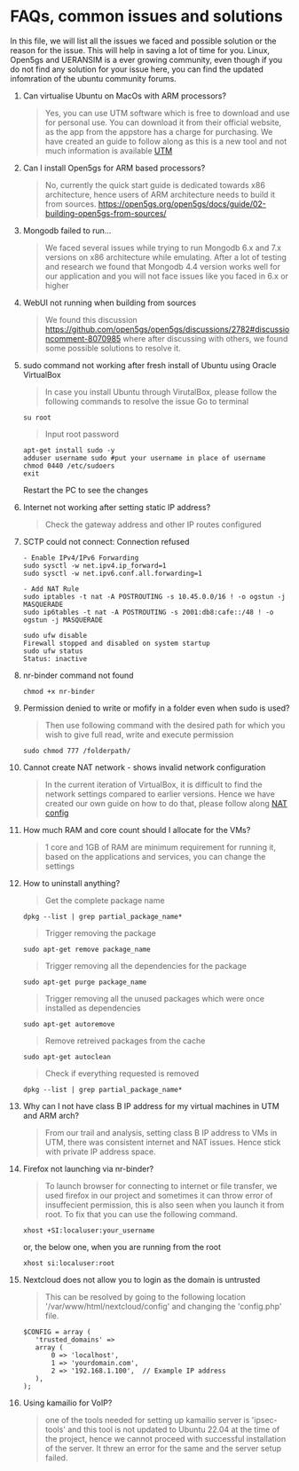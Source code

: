 # FAQs, common issues and solutions

In this file, we will list all the issues we faced and possible solution or the reason for the issue. This will help in saving a lot of time for you.
Linux, Open5gs and UERANSIM is a ever growing community, even though if you do not find any solution for your issue here, you can find the updated infomration of the ubuntu community forums.

1. Can virtualise Ubuntu on MacOs with ARM processors?
   > Yes, you can use UTM software which is free to download and use for personal use. You can download it from their official website, as the app from the appstore has a charge for purchasing. We have created an guide to follow along as this is a new tool and not much information is available
   [UTM](https://github.com/FRA-UAS/mobcomwise23-24-team_entropy/blob/main/documentation/Install_Ubuntu_on_Mac.md)
   
3. Can I install Open5gs for ARM based processors?
   > No, currently the quick start guide is dedicated towards x86 architecture, hence users of ARM architecture needs to build it from sources.
   https://open5gs.org/open5gs/docs/guide/02-building-open5gs-from-sources/
4. Mongodb failed to run...
   > We faced several issues while trying to run Mongodb 6.x and 7.x versions on x86 architecture while emulating. After a lot of testing and research we found that Mongodb 4.4 version works well for our application and you will not face issues like you faced in 6.x or higher

5. WebUI not running when building from sources
   > We found this discussion https://github.com/open5gs/open5gs/discussions/2782#discussioncomment-8070985 where after discussing with others, we found some possible solutions to resolve it.

6. sudo command not working after fresh install of Ubuntu using Oracle VirtualBox
   > In case you install Ubuntu through VirutalBox, please follow the following commands to resolve the issue
     Go to terminal
   ```console
   su root
   ```
   > Input root password
   ```console
   apt-get install sudo -y
   adduser username sudo #put your username in place of username
   chmod 0440 /etc/sudoers
   exit
   ```
   Restart the PC to see the changes

7. Internet not working after setting static IP address?
   > Check the gateway address and other IP routes configured

8. SCTP could not connect: Connection refused
   ```console
   - Enable IPv4/IPv6 Forwarding
   sudo sysctl -w net.ipv4.ip_forward=1
   sudo sysctl -w net.ipv6.conf.all.forwarding=1

   - Add NAT Rule
   sudo iptables -t nat -A POSTROUTING -s 10.45.0.0/16 ! -o ogstun -j MASQUERADE
   sudo ip6tables -t nat -A POSTROUTING -s 2001:db8:cafe::/48 ! -o ogstun -j MASQUERADE

   sudo ufw disable
   Firewall stopped and disabled on system startup
   sudo ufw status
   Status: inactive
   ```
9. nr-binder command not found
    ```console
    chmod +x nr-binder
    ```

10. Permission denied to write or mofify in a folder even when sudo is used?
    > Then use following command with the desired path for which you wish to give full read, write and execute permission
    ```console
    sudo chmod 777 /folderpath/
    ```

11. Cannot create NAT network - shows invalid network configuration
    > In the current iteration of VirtualBox, it is difficult to find the network settings compared to earlier versions. Hence we have created our own guide on how to do that, please follow along
    [NAT config](https://github.com/FRA-UAS/mobcomwise23-24-team_entropy/blob/main/documentation/Creating_NAT_in_Virtualbox.md)

12. How much RAM and core count should I allocate for the VMs?
    > 1 core and 1GB of RAM are minimum requirement for running it, based on the applications and services, you can change the settings

13. How to uninstall anything?
    > Get the complete package name
    ```console
    dpkg --list | grep partial_package_name*
    ```
    > Trigger removing the package
    ```console
    sudo apt-get remove package_name
    ```
    > Trigger removing all the dependencies for the package
    ```console
    sudo apt-get purge package_name
    ```
    > Trigger removing all the unused packages which were once installed as dependencies
    ```console
    sudo apt-get autoremove
    ```
    > Remove retreived packages from the cache
    ```console
    sudo apt-get autoclean
    ```
    > Check if everything requested is removed
    ```console
    dpkg --list | grep partial_package_name*
    ```

14. Why can I not have class B IP address for my virtual machines in UTM and ARM arch?
    > From our trail and analysis, setting class B IP address to VMs in UTM, there was consistent internet and NAT issues. Hence stick with private IP address space.

15. Firefox not launching via nr-binder?
    > To launch browser for connecting to internet or file transfer, we used firefox in our project and sometimes it can throw error of insuffecient permission, this is also seen when you launch it from root. To fix that you can use the following command.
    ```console
    xhost +SI:localuser:your_username
    ```
    or, the below one, when you are running from the root
    ```console
    xhost si:localuser:root
    ```

16. Nextcloud does not allow you to login as the domain is untrusted
    > This can be resolved by going to the following location '/var/www/html/nextcloud/config' and changing the 'config.php' file.
    ```console
    $CONFIG = array (
       'trusted_domains' => 
       array (
           0 => 'localhost',
           1 => 'yourdomain.com',
           2 => '192.168.1.100',  // Example IP address
       ),
    );
    ```

17. Using kamailio for VoIP?
    > one of the tools needed for setting up kamailio server is 'ipsec-tools' and this tool is not updated to Ubuntu 22.04 at the time of the project, hence we cannot proceed with successful installation of the server. It threw an error for the same and the server setup failed.

